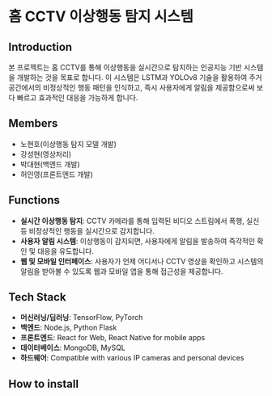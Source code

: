# 홈 CCTV 이상행동 탐지 시스템

## Introduction
본 프로젝트는 홈 CCTV를 통해 이상행동을 실시간으로 탐지하는 인공지능 기반 시스템을 개발하는 것을 목표로 합니다. 이 시스템은 LSTM과 YOLOv8 기술을 활용하여 주거 공간에서의 비정상적인 행동 패턴을 인식하고, 즉시 사용자에게 알림을 제공함으로써 보다 빠르고 효과적인 대응을 가능하게 합니다.

## Members
- 노현호(이상행동 탐지 모델 개발)
- 강성현(영상처리)
- 박대현(백엔드 개발)
- 허인영(프론트엔드 개발)

## Functions
- **실시간 이상행동 탐지**: CCTV 카메라를 통해 입력된 비디오 스트림에서 폭행, 실신 등 비정상적인 행동을 실시간으로 감지합니다.
- **사용자 알림 시스템**: 이상행동이 감지되면, 사용자에게 알림을 발송하여 즉각적인 확인 및 대응을 유도합니다.
- **웹 및 모바일 인터페이스**: 사용자가 언제 어디서나 CCTV 영상을 확인하고 시스템의 알림을 받아볼 수 있도록 웹과 모바일 앱을 통해 접근성을 제공합니다.

## Tech Stack
- **머신러닝/딥러닝**: TensorFlow, PyTorch
- **백엔드**: Node.js, Python Flask
- **프론트엔드**: React for Web, React Native for mobile apps
- **데이터베이스**: MongoDB, MySQL
- **하드웨어**: Compatible with various IP cameras and personal devices

## How to install

